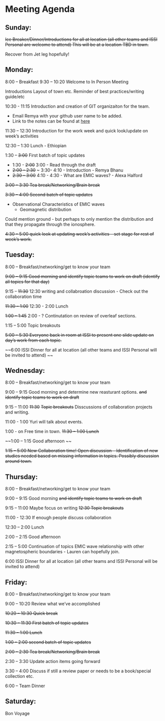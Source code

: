 # Meeting Agenda

## Sunday: 
~~Ice Breaker/Dinner/Introductions for all at location (all other teams and ISSI Personal are welcome to attend)  This will be at a location TBD in town.~~

Recover from Jet leg hopefully! 

## Monday: 
8:00 – Breakfast
9:30 – 10:20 Welcome to In Person Meeting 

Introductions
Layout of town etc. 
Reminder of best practices/writing guide/etc 

10:30 - 11:15 Introduction and creation of GIT organizaiton for the team. 
- Email Remya with your github user name to be added. 
- Link to the notes can be found at [here](https://github.com/ISSI-EMIC-Team-522-2021/ISSI_Workshop1/blob/14232c0ddc5369f1cacbe7d59043421004553435/Day_Overview_notes.md)

11:30 – 12:30 Introduction for the work week and quick look/update on week’s activities 

12:30 – 1:30 Lunch  - Ethiopian 

1:30 – ~~3:00~~  First batch of topic updates 
* 1:30 - ~~2:00~~ 3:00 - Read through the draft
* ~~2:00 - 2:30~~ ~ 3:30- 4:10  - Introduction - Remya Bhanu
* ~~2:30 - 3:00~~ 4:10 - 4:30 - What are EMIC waves? - Alexa Halford

~~3:00 – 3:30 Tea break/Networking/Brain break~~

~~3:30 – 4:00 Second batch of topic updates~~

* Observational Characteristics of EMIC waves
	- Geomagnetic distribution 

Could mention ground - but perhaps to only mention the distribution and that they propagate through the ionosphere. 
		

~~4:30 – 5:00 quick look at updating week’s activities – set stage for rest of week’s work.~~


## Tuesday: 
8:00 – Breakfast/networking/get to know your team

~~9:00 – 9:15 Good morning and identify topic teams to work on draft (identify all topics for that day)~~ 

9:15 – ~~11:30~~ 12:30 writing and collabroation discussion - Check out the collaboration time 

~~11:30 – 1:00~~ 12:30 - 2:00 Lunch

~~1:00 – 1:45~~ 2:00 - ? Continutation on review of overleaf sections. 

1:15 – 5:00 Topic breakouts 

~~5:00 – 5:30 Everyone back in room at ISSI to present one slide update on day’s work from each topic.~~

~~6:00 ISSI Dinner for all at location (all other teams and ISSI Personal will be invited to attend) ~~

## Wednesday: 
8:00 – Breakfast/networking/get to know your team

9:00 – 9:15 Good morning and determine new reasturant options.  ~~and identify topic teams to work on draft~~

9:15 – 11:00 ~~11:30~~ ~~Topic breakouts~~ Disscussions of collaboration projects and writing. 

11:00 - 1:00 Yuri will talk about events. 

1:00 - on Free time in town. 
~~11:30 – 1:00 Lunch~~

~~1:00 – 1:15 Good afternoon ~~

~~1:15 – 5:00 New Collaboration time! Open discussion – Identification of new studies needed based on missing information in topics. Possibly discussion around town.~~

## Thursday: 
8:00 – Breakfast/networking/get to know your team

9:00 – 9:15 Good morning ~~and identify topic teams to work on draft~~

9:15 – 11:00 Maybe focus on writing ~~12:30 Topic breakouts~~ 

11:00 - 12:30 If enough people discuss collaboration

12:30 – 2:00 Lunch

2:00 – 2:15 Good afternoon 

2:15 – 5:00 Continuation of topics 
EMIC wave relationship with other magnetospheric boundaries - Lauren can hopefully join. 

6:00 ISSI Dinner for all at location (all other teams and ISSI Personal will be invited to attend) 


## Friday: 
8:00 – Breakfast/networking/get to know your team

9:00 – 10:20 Review what we’ve accomplished

~~10:20 – 10:30 Quick break~~

~~10:30 – 11:30 First batch of topic updates~~

~~11:30 – 1:00 Lunch~~ 

~~1:00 – 2:00 second batch of topic updates~~ 

~~2:00 – 2:30 Tea break/Networking/Brain break~~

2:30 – 3:30 Update action items going forward 

3:30 – 4:00 Discuss if still a review paper or needs to be a book/special collection etc. 

6:00 –  Team Dinner

## Saturday: 
Bon Voyage 




